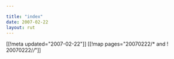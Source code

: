 ```yaml
---

title: "index"
date: 2007-02-22
layout: rut
---
```


[[!meta updated="2007-02-22"]]
[[!map pages="20070222/* and ! 20070222/*/*"]]

